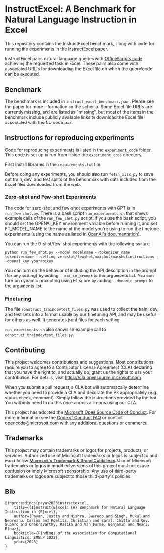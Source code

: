 # InstructExcel: A Benchmark for Natural Language Instruction in Excel

This repository contains the InstructExcel benchmark, along with code for running the experiments in the [InstructExcel paper](https://arxiv.org/abs/2310.14495).

InstructExcel pairs natural language queries with [OfficeScripts code](https://learn.microsoft.com/en-us/office/dev/scripts/) achieving the requested task in Excel. These pairs also come with associated URL's for downloading the Excel file on which the query/code can be executed.

## Benchmark

The benchmark is included in `instruct_excel_benchmark.json`. Please see the paper for more information on the schema. Some Excel file URL's are currently missing, and are listed as "missing", but most of the items in the benchmark include publicly available links to download the Excel file associated with the NL-code pair.

## Instructions for reproducing experiments

Code for reproducing experiments is listed in the `experiment_code` folder. This code is set up to run from inside the `experiment_code` directory.

First install libraries in the `requirements.txt` file.

Before doing any experiments, you should also run `fetch_xlsx.py` to save out train, dev, and test splits of the benchmark with data included from the Excel files downloaded from the web. 

### Zero-shot and Few-shot Experiments

The code for zero-shot and few-shot experiments with GPT is in `run_few_shot.py`.
There is a bash script `run_experiments.sh` that shows example calls of the `run_few_shot.py` script.  If you use the bash script, you should set the OPENAI_KEY environment variable before running it, and set FT_MODEL_NAME to the name of the model you're using to run the finetune experiments (using the name as listed in [OpenAI's documentation](https://platform.openai.com/docs/models)). 

You can run the 0-shot/few-shot experiments with the following syntax:

`python run_few_shot.py --model modelname --tokenizer_name tokenizername --setting zeroshot/fewshot/maxshot/maxshotinstructions --openai_key yourapikey`

You can turn on the behavior of including the API description in the prompt (for any setting) by adding `--api_in_prompt` to the arguments list. You can turn on dynamic prompting using F1 score by adding `--dynamic_prompt` to the arguments list.

### Finetuning

The file `construct_traindevtest_files.py` was used to collect the train, dev, and test sets into a format usable by our finetuning API, and may be useful for others as well. It generates jsonl files for each setting.

`run_experiments.sh` also shows an example call to `construct_traindevtest_files.py`.






## Contributing

This project welcomes contributions and suggestions.  Most contributions require you to agree to a
Contributor License Agreement (CLA) declaring that you have the right to, and actually do, grant us
the rights to use your contribution. For details, visit https://cla.opensource.microsoft.com.

When you submit a pull request, a CLA bot will automatically determine whether you need to provide
a CLA and decorate the PR appropriately (e.g., status check, comment). Simply follow the instructions
provided by the bot. You will only need to do this once across all repos using our CLA.

This project has adopted the [Microsoft Open Source Code of Conduct](https://opensource.microsoft.com/codeofconduct/).
For more information see the [Code of Conduct FAQ](https://opensource.microsoft.com/codeofconduct/faq/) or
contact [opencode@microsoft.com](mailto:opencode@microsoft.com) with any additional questions or comments.

## Trademarks

This project may contain trademarks or logos for projects, products, or services. Authorized use of Microsoft 
trademarks or logos is subject to and must follow 
[Microsoft's Trademark & Brand Guidelines](https://www.microsoft.com/en-us/legal/intellectualproperty/trademarks/usage/general).
Use of Microsoft trademarks or logos in modified versions of this project must not cause confusion or imply Microsoft sponsorship.
Any use of third-party trademarks or logos are subject to those third-party's policies.


## Bib
```
@inproceedings{payan2023instructexcel,
    title={{I}nstruct{E}xcel: {A} Benchmark for Natural Language Instruction in {E}xcel},
    author={Payan, Justin and Mishra, Swaroop and Singh, Mukul and Negreanu, Carina and Poelitz, Christian and Baral, Chitta and Roy, Subhro and Chakravarthy, Rasika and Van Durme, Benjamin and Nouri, Elnaz},
    booktitle={Findings of the Association for Computational Linguistics: EMNLP 2023},  
    year={2023}
}
```
